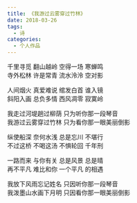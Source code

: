 ```yaml
---
title: 《我游过云雾穿过竹林》
date: 2018-03-26
tags:
  - 诗
categories:
  - 个人作品
---
```


千里寻觅 翻山越岭 空得一场 寒蝉鸣  
寺外松林 许是常青 流水泠泠 空对影

人间烟火 真爱难说 绾发白首 谁入镜  
斜阳入画 总负多情 西风凋零 寂寞岭

我走过河堤趟过柳荫 只为听你那一段琴音  
我游过云雾穿过竹林 只为看你那一眼美丽倒影

纵使船深 奈何水浅 总是忘川 不堪行  
不过这桥 不喝这汤 不惧轮回 千年刑

一路而来 与你有关 总是风景 总是晴  
再不平凡 难比和你 一个平凡 的相遇

我放下风雨忘记姓名 只因听你那一段琴音  
我泼墨山水画下月明 只因看你那一眼美丽倒影
